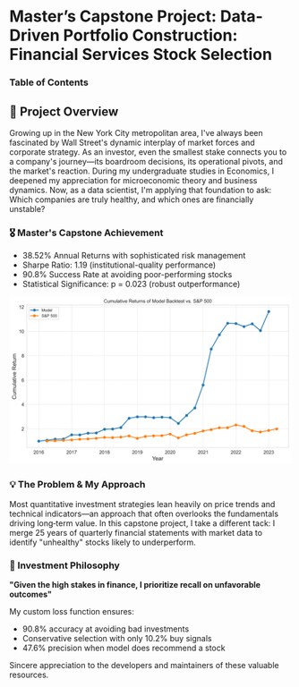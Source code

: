 # Master’s Capstone Project: Data-Driven Portfolio Construction: Financial Services Stock Selection

### Table of Contents


## 🎯 Project Overview
Growing up in the New York City metropolitan area, I've always been fascinated by Wall Street's dynamic interplay of market forces and corporate strategy. As an investor, even the smallest stake connects you to a company's journey—its boardroom decisions, its operational pivots, and the market's reaction. During my undergraduate studies in Economics, I deepened my appreciation for microeconomic theory and business dynamics. Now, as a data scientist, I'm applying that foundation to ask: Which companies are truly healthy, and which ones are financially unstable?

### 🎖️ Master's Capstone Achievement

- 38.52% Annual Returns with sophisticated risk management
- Sharpe Ratio: 1.19 (institutional-quality performance)
- 90.8% Success Rate at avoiding poor-performing stocks
- Statistical Significance: p = 0.023 (robust outperformance)

![Backtest for Financial Services after winsorization](./images/finsrvcs_win_backtest.png)

### 💡 The Problem & My Approach
Most quantitative investment strategies lean heavily on price trends and technical indicators—an approach that often overlooks the fundamentals driving long‑term value. In this capstone project, I take a different tack: I merge 25 years of quarterly financial statements with market data to identify "unhealthy" stocks likely to underperform.

### 🧠 Investment Philosophy

**"Given the high stakes in finance, I prioritize recall on unfavorable outcomes"**

My custom loss function ensures:
- 90.8% accuracy at avoiding bad investments
- Conservative selection with only 10.2% buy signals
- 47.6% precision when model does recommend a stock


Sincere appreciation to the developers and maintainers of these valuable resources.